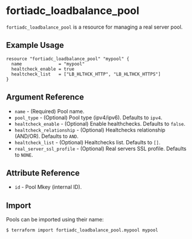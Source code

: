 # fortiadc_loadbalance_pool

`fortiadc_loadbalance_pool` is a resource for managing a real server pool.

## Example Usage

```hcl
resource "fortiadc_loadbalance_pool" "mypool" {
  name              = "mypool"
  healtcheck_enable = true
  healtcheck_list   = ["LB_HLTHCK_HTTP", "LB_HLTHCK_HTTPS"]
}
```

## Argument Reference

* `name` - (Required) Pool name.
* `pool_type` - (Optional) Pool type (ipv4/ipv6). Defaults to `ipv4`.
* `healtcheck_enable` - (Optional) Enable healthchecks. Defaults to `false`.
* `healtcheck_relationship` - (Optional) Healtchecks relationship (AND/OR). Defaults to `AND`.
* `healtcheck_list` - (Optional) Healtchecks list. Defaults to `[]`.
* `real_server_ssl_profile` - (Optional) Real servers SSL profile. Defaults to `NONE`.

## Attribute Reference

* `id` - Pool Mkey (internal ID).

## Import

Pools can be imported using their name:

```
$ terraform import fortiadc_loadbalance_pool.mypool mypool
```